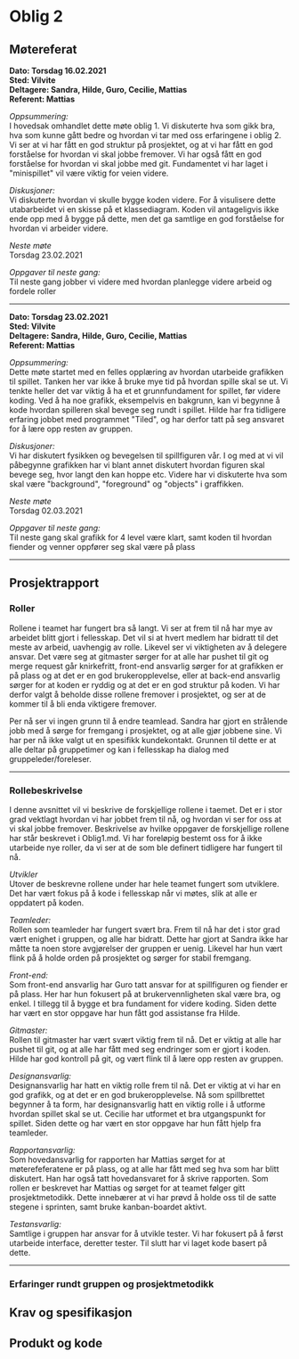 # **Oblig 2**

## **Møtereferat**

**Dato: Torsdag 16.02.2021** <br>
**Sted: Vilvite** <br>
**Deltagere: Sandra, Hilde, Guro, Cecilie, Mattias** <br>
**Referent: Mattias** <br>

*Oppsummering:* <br>
I hovedsak omhandlet dette møte oblig 1. Vi diskuterte hva som gikk bra, hva som kunne gått bedre og hvordan vi tar med oss erfaringene i oblig 2. Vi ser at vi har fått en god struktur på prosjektet, og at vi har fått en god forståelse for hvordan vi skal jobbe fremover. Vi har også fått en god forståelse for hvordan vi skal jobbe med git. Fundamentet vi har laget i "minispillet" vil være viktig for veien videre.

*Diskusjoner:* <br>
Vi diskuterte hvordan vi skulle bygge koden videre. For å visulisere dette utabarbeidet vi en skisse på et klassediagram. Koden vil antageligvis ikke ende opp med å bygge på dette, men det ga samtlige en god forståelse for hvordan vi arbeider videre. 

*Neste møte* <br>
Torsdag 23.02.2021 <br>

*Oppgaver til neste gang:* <br>
Til neste gang jobber vi videre med hvordan planlegge videre arbeid og fordele roller


___

**Dato: Torsdag 23.02.2021** <br>
**Sted: Vilvite** <br>
**Deltagere: Sandra, Hilde, Guro, Cecilie, Mattias** <br>
**Referent: Mattias** <br>

*Oppsummering:* <br>
Dette møte startet med en felles opplæring av hvordan utarbeide grafikken til spillet. Tanken her var ikke å bruke mye tid på hvordan spille skal se ut. Vi tenkte heller det var viktig å ha et et grunnfundament for spillet, før videre koding. Ved å ha noe grafikk, eksempelvis en bakgrunn, kan vi begynne å kode hvordan spilleren skal bevege seg rundt i spillet. Hilde har fra tidligere erfaring jobbet med programmet "Tiled", og har derfor tatt på seg ansvaret for å lære opp resten av gruppen.

*Diskusjoner:* <br>
Vi har diskutert fysikken og bevegelsen til spillfiguren vår. I og med at vi vil påbegynne grafikken har vi blant annet diskutert hvordan figuren skal bevege seg, hvor langt den kan hoppe etc. Videre har vi diskuterte hva som skal være "background", "foreground" og "objects" i graffikken.

*Neste møte* <br>
Torsdag 02.03.2021 <br>

*Oppgaver til neste gang:* <br>
Til neste gang skal grafikk for 4 level være klart, samt koden til hvordan fiender og venner oppfører seg skal være på plass

_______
## **Prosjektrapport**

### **Roller**
Rollene i teamet har fungert bra så langt. Vi ser at frem til nå har mye av arbeidet blitt gjort i fellesskap. Det vil si at hvert medlem har bidratt til det meste av arbeid, uavhengig av rolle. Likevel ser vi viktigheten av å delegere ansvar. Det være seg at gitmaster sørger for at alle har pushet til git og merge request går knirkefritt, front-end ansvarlig sørger for at grafikken er på plass og at det er en god brukeropplevelse, eller at back-end ansvarlig sørger for at koden er ryddig og at det er en god struktur på koden. Vi har derfor valgt å beholde disse rollene fremover i prosjektet, og ser at de kommer til å bli enda viktigere fremover. 

Per nå ser vi ingen grunn til å endre teamlead. Sandra har gjort en strålende jobb med å sørge for fremgang i prosjektet, og at alle gjør jobbene sine. Vi har per nå ikke valgt ut en spesifikk kundekontakt. Grunnen til dette er at alle deltar på gruppetimer og kan i fellesskap ha dialog med gruppeleder/foreleser.
___

### **Rollebeskrivelse**
I denne avsnittet vil vi beskrive de forskjellige rollene i taemet. Det er i stor grad vektlagt hvordan vi har jobbet frem til nå, og hvordan vi ser for oss at vi skal jobbe fremover. Beskrivelse av hvilke oppgaver de forskjellige rollene har står beskrevet i Oblig1.md. Vi har foreløpig bestemt oss for å ikke utarbeide nye roller, da vi ser at de som ble definert tidligere har fungert til nå.

*Utvikler* <br>
Utover de beskrevne rollene under har hele teamet fungert som utviklere. Det har vært fokus på å kode i fellesskap når vi møtes, slik at alle er oppdatert på koden.


*Teamleder:* <br>
Rollen som teamleder har fungert svært bra. Frem til nå har det i stor grad vært enighet i gruppen, og alle har bidratt. Dette har gjort at Sandra ikke har måtte ta noen store avgjørelser der gruppen er uenig. Likevel har hun vært flink på å holde orden på prosjektet og sørger for stabil fremgang.

*Front-end:* <br>
Som front-end ansvarlig har Guro tatt ansvar for at spillfiguren og fiender er på plass. Her har hun fokusert på at brukervennligheten skal være bra, og enkel. I tillegg til å bygge et bra fundament for videre koding. Siden dette har vært en stor oppgave har hun fått god assistanse fra Hilde.


*Gitmaster:* <br> 
Rollen til gitmaster har vært svært viktig frem til nå. Det er viktig at alle har pushet til git, og at alle har fått med seg endringer som er gjort i koden. Hilde har god kontroll på git, og vært flink til å lære opp resten av gruppen.

*Designansvarlig:* <br>
Designansvarlig har hatt en viktig rolle frem til nå. Det er viktig at vi har en god grafikk, og at det er en god brukeropplevelse. Nå som spillbrettet begynner å ta form, har designansvarlig hatt en viktig rolle i å utforme hvordan spillet skal se ut. Cecilie har utformet et bra utgangspunkt for spillet. Siden dette og har vært en stor oppgave har hun fått hjelp fra teamleder.


*Rapportansvarlig:* <br>
Som hovedansvarlig for rapporten har Mattias sørget for at møterefeferatene er på plass, og at alle har fått med seg hva som har blitt diskutert. Han har også tatt hovedansvaret for å skrive rapporten. Som rollen er beskrevet har Mattias og sørget for at teamet følger gitt prosjektmetodikk. Dette innebærer at vi har prøvd å holde oss til de satte stegene i sprinten, samt bruke kanban-boardet aktivt.


*Testansvarlig:* <br>
Samtlige i gruppen har ansvar for å utvikle tester. Vi har fokusert på å først utarbeide interface, deretter tester. Til slutt har vi laget kode basert på dette. 

___
### **Erfaringer rundt gruppen og prosjektmetodikk**




## Krav og spesifikasjon



## Produkt og kode
